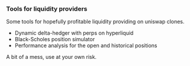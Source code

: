 ### Tools for liquidity providers

Some tools for hopefully profitable liquidity providing on uniswap clones. 

- Dynamic delta-hedger with perps on hyperliquid
- Black-Scholes position simulator
- Performance analysis for the open and historical positions

A bit of a mess, use at your own risk.
